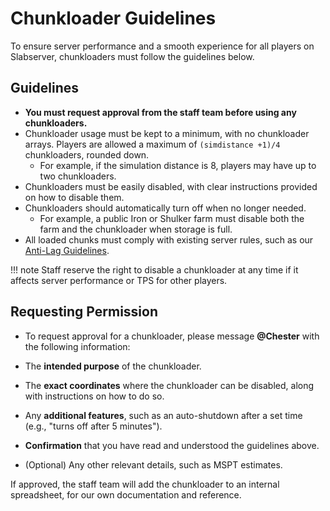 # Chunkloader Guidelines

To ensure server performance and a smooth experience for all players on Slabserver, chunkloaders must follow the guidelines below.


## Guidelines

- **You must request approval from the staff team before using any chunkloaders.**
- Chunkloader usage must be kept to a minimum, with no chunkloader arrays. Players are allowed a maximum of `(simdistance +1)/4` chunkloaders, rounded down.
    - For example, if the simulation distance is 8, players may have up to two chunkloaders.
- Chunkloaders must be easily disabled, with clear instructions provided on how to disable them.
- Chunkloaders should automatically turn off when no longer needed.
    - For example, a public Iron or Shulker farm must disable both the farm and the chunkloader when storage is full.
- All loaded chunks must comply with existing server rules, such as our [Anti-Lag Guidelines](https://github.com/Slabserver/Slabserver-Documentation/wiki/Anti%E2%80%90Lag-Guidelines).

!!! note
    Staff reserve the right to disable a chunkloader at any time if it affects server performance or TPS for other players.


## Requesting Permission
- To request approval for a chunkloader, please message **@Chester** with the following information:

- The **intended purpose** of the chunkloader.
- The **exact coordinates** where the chunkloader can be disabled, along with instructions on how to do so.
- Any **additional features**, such as an auto-shutdown after a set time (e.g., "turns off after 5 minutes").
- **Confirmation** that you have read and understood the guidelines above.
- (Optional) Any other relevant details, such as MSPT estimates.

If approved, the staff team will add the chunkloader to an internal spreadsheet, for our own documentation and reference.

